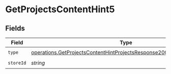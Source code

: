 # GetProjectsContentHint5


## Fields

| Field                                                                                                                                                              | Type                                                                                                                                                               | Required                                                                                                                                                           | Description                                                                                                                                                        |
| ------------------------------------------------------------------------------------------------------------------------------------------------------------------ | ------------------------------------------------------------------------------------------------------------------------------------------------------------------ | ------------------------------------------------------------------------------------------------------------------------------------------------------------------ | ------------------------------------------------------------------------------------------------------------------------------------------------------------------ |
| `type`                                                                                                                                                             | [operations.GetProjectsContentHintProjectsResponse200ApplicationJSONType](../../models/operations/getprojectscontenthintprojectsresponse200applicationjsontype.md) | :heavy_check_mark:                                                                                                                                                 | N/A                                                                                                                                                                |
| `storeId`                                                                                                                                                          | *string*                                                                                                                                                           | :heavy_check_mark:                                                                                                                                                 | N/A                                                                                                                                                                |